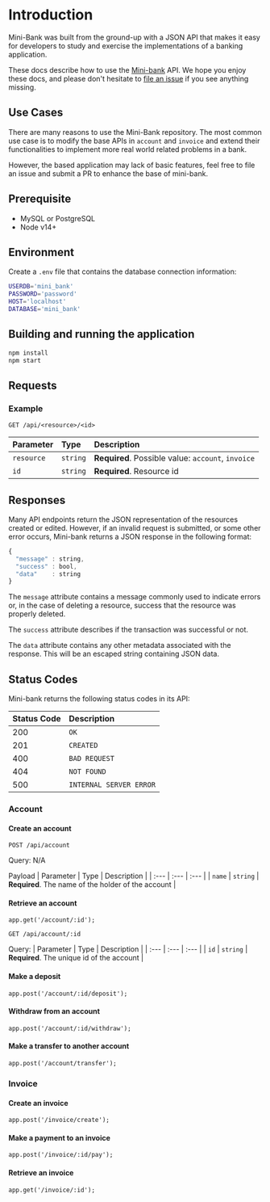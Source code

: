 # Introduction

Mini-Bank was built from the ground-up with a JSON API that makes it easy for developers to study and exercise the implementations of a banking application.

These docs describe how to use the [Mini-bank](https://mini-bank.maximmai.fastdns.io) API. We hope you enjoy these docs, and please don't hesitate to [file an issue](https://github.com/maximmai/mini-bank/issues/new) if you see anything missing.

## Use Cases

There are many reasons to use the Mini-Bank repository. The most common use case is to modify the base APIs in `account` and `invoice` and extend their functionalities to implement more real world related problems in a bank.

However, the based application may lack of basic features, feel free to file an issue and submit a PR to enhance the base of mini-bank.

## Prerequisite
- MySQL or PostgreSQL
- Node v14+

## Environment
Create a `.env` file that contains the database connection information:

```bash
USERDB='mini_bank'
PASSWORD='password'
HOST='localhost'
DATABASE='mini_bank'
```

## Building and running the application
```bash
npm install
npm start
```

## Requests

### Example 

```http
GET /api/<resource>/<id>
```

| Parameter | Type | Description |
| :--- | :--- | :--- |
| `resource` | `string` | **Required**. Possible value: `account`, `invoice` |
| `id` | `string` | **Required**. Resource id |

## Responses

Many API endpoints return the JSON representation of the resources created or edited. However, if an invalid request is submitted, or some other error occurs, Mini-bank returns a JSON response in the following format:

```javascript
{
  "message" : string,
  "success" : bool,
  "data"    : string
}
```

The `message` attribute contains a message commonly used to indicate errors or, in the case of deleting a resource, success that the resource was properly deleted.

The `success` attribute describes if the transaction was successful or not.

The `data` attribute contains any other metadata associated with the response. This will be an escaped string containing JSON data.

## Status Codes

Mini-bank returns the following status codes in its API:

| Status Code | Description |
| :--- | :--- |
| 200 | `OK` |
| 201 | `CREATED` |
| 400 | `BAD REQUEST` |
| 404 | `NOT FOUND` |
| 500 | `INTERNAL SERVER ERROR` |


### Account
#### Create an account 
```http
POST /api/account
```
Query: N/A

Payload
| Parameter | Type | Description |
| :--- | :--- | :--- |
| `name` | `string` | **Required**. The name of the holder of the account |


#### Retrieve an account
`app.get('/account/:id');`
```http
GET /api/account/:id
```
Query:
| Parameter | Type | Description |
| :--- | :--- | :--- |
| `id`  | `string`  | **Required**. The unique id of the account |


#### Make a deposit
`app.post('/account/:id/deposit');`

#### Withdraw from an account
`app.post('/account/:id/withdraw');`

#### Make a transfer to another account
`app.post('/account/transfer');`

### Invoice
#### Create an invoice
`app.post('/invoice/create');`

#### Make a payment to an invoice
`app.post('/invoice/:id/pay');`

#### Retrieve an invoice
`app.get('/invoice/:id');`

